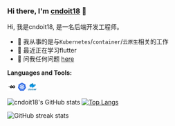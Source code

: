 ### Hi there, I'm [cndoit18](https://github.com/cndoit18) 👋

Hi, 我是cndoit18, 是一名后端开发工程师。


- 🔭 我从事的是与`Kubernetes`/`container`/`云原生`相关的工作
- 🌱 最近正在学习flutter
- 💬 问我任何问题 [here](https://github.com/cndoit18/cndoit18/issues)

**Languages and Tools:**  

<code><img height="20" src="https://raw.githubusercontent.com/github/explore/80688e429a7d4ef2fca1e82350fe8e3517d3494d/topics/go/go.png"></code>
<code><img height="20" src="https://raw.githubusercontent.com/github/explore/80688e429a7d4ef2fca1e82350fe8e3517d3494d/topics/kubernetes/kubernetes.png"></code>
<code><img height="20" src="https://raw.githubusercontent.com/github/explore/80688e429a7d4ef2fca1e82350fe8e3517d3494d/topics/docker/docker.png"></code>


![cndoit18's GitHub stats](https://github-readme-stats.vercel.app/api?username=cndoit18&show_icons=true&theme=radical) [![Top Langs](https://github-readme-stats.vercel.app/api/top-langs/?layout=compact&username=cndoit18&theme=radical)](https://github.com/cndoit18)

![GitHub streak stats](https://github-readme-streak-stats.herokuapp.com/?user=cndoit18&theme=radical)
